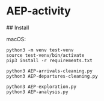 # AEP-activity

## Install

macOS:
```
python3 -m venv test-venv
source test-venv/bin/activate
pip3 install -r requirements.txt
```
```
python3 AEP-arrivals-cleaning.py
python3 AEP-departures-cleaning.py
```
```
python3 AEP-exploration.py
python3 AEP-analysis.py
```
